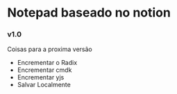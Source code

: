 <h1> Notepad baseado no notion <h3> v1.0 </h3>  </h1>

<p>Coisas para a proxima versão </p>

<ul>
   <li>Encrementar o Radix</li>
   <li>Encrementar cmdk</li>
   <li>Encrementar yjs</li>
   <li>Salvar Localmente</li>
</ul>
